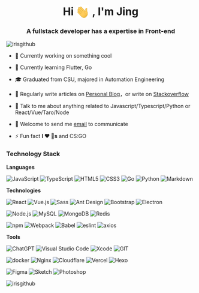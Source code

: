 <!--
**IrisGitHub/IrisGitHub** is a ✨ _special_ ✨ repository because its `README.md` (this file) appears on your GitHub profile.

Here are some ideas to get you started:

- 🔭 I’m currently working on ...
- 🌱 I’m currently learning ...
- 👯 I’m looking to collaborate on ...
- 🤔 I’m looking for help with ...
- 💬 Ask me about ...
- 📫 How to reach me: ...
- 😄 Pronouns: ...
- ⚡ Fun fact: ...
-->

<h1 align="center">Hi <img align="top" src="https://github.com/IrisGitHub/IrisGitHub/blob/main/wave.gif" width="36px" height="36px"/> , 
 I'm Jing</h1>
<h3 align="center">A fullstack developer has a expertise in Front-end</h3>

<p align="left"> <img src="https://komarev.com/ghpvc/?username=irisgithub&label=Profile%20views&color=0e75b6&style=flat" alt="irisgithub" /> </p>

- 🔭 Currently working on something cool

- 🌱 Currently learning Flutter, Go 

- 🎓 Graduated from CSU, majored in Automation Engineering

- 📝 Regularly write articles on [Personal Blog](https://jiangjings.com)，or write on [Stackoverflow](https://stackoverflow.com/users/10522217)

- 💬 Talk to me about anything related to Javascript/Typescript/Python or React/Vue/Taro/Node

- 👯 Welcome to send me [email](mailto:i@jiangjings.com) to communicate 

- ⚡ Fun fact **I ❤️ 🐶s** and CS:GO

### Technology Stack

**Languages**

<img src="https://img.shields.io/badge/JavaScript-%23323330.svg?logo=javascript&logoColor=%23F7DF1E&style=flat-square" alt="JavaScript" height="22"/> <img src="https://img.shields.io/badge/Typescript-%23007acc.svg?logo=typescript&logoColor=white&style=flat-square" alt="TypeScript" height="22"/> <img src="https://img.shields.io/badge/HTML5-E34F26?style=for-the-badge&logo=html5&logoColor=white" alt="HTML5" height="22"/> <img src="https://img.shields.io/badge/CSS3-1572B6?style=for-the-badge&logo=css3&logoColor=white" alt="CSS3" height="22"/> <img src="https://img.shields.io/badge/Go-00ADD8?style=for-the-badge&logo=go&logoColor=white" alt="Go" height="22"/> <img src="https://img.shields.io/badge/Python-FFD43B?style=for-the-badge&logo=python&logoColor=blue" alt="Python" height="22"/> <img src="https://img.shields.io/badge/-Markdown-000?&logo=Markdown" alt="Markdown" height="22"/> 

**Technologies**

<img src="https://img.shields.io/badge/React-%2320232a.svg?logo=React&logoColor=%2361dafb&style=flat-square" alt="React" height="22"/> <img src="https://img.shields.io/badge/Vue.js-%2335495e.svg?logo=Vue.js&logoColor=%234fc08d&style=flat-square" alt="Vue.js" height="22"/> <img src="https://img.shields.io/badge/Sass-CC6699?style=for-the-badge&logo=sass&logoColor=white" alt="Sass" height="22"/> <img src="https://img.shields.io/badge/ant%20design-%230170fe.svg?logo=Ant-design&logoColor=white&style=flat-square" alt="Ant Design" height="22"/> <img src="https://img.shields.io/badge/Bootstrap-%237952b3.svg?logo=bootstrap&logoColor=white&style=flat-square" alt="Bootstrap" height="22"/> <img src="https://img.shields.io/badge/Electron-%231572b6.svg?logo=Electron&logoColor=white&style=flat-square" alt="Electron" height="22"/>

<img src="https://img.shields.io/badge/Node.js-%2343853d.svg?logo=node.js&logoColor=white&style=flat-square" alt="Node.js" height="22"/> <img src="https://img.shields.io/badge/Mysql-%234479a1.svg?logo=MySQL&logoColor=white&style=flat-square" alt="MySQL" height="22"/> <img src="https://img.shields.io/badge/Mongodb-%234ea94b.svg?logo=Mongodb&logoColor=white&style=flat-square" alt="MongoDB" height="22"/> <img src="https://img.shields.io/badge/Redis-%23a51f17.svg?logo=redis&logoColor=white&style=flat-square" alt="Redis" height="22"/>

<img src="https://img.shields.io/badge/NPM-%23cb0000.svg?logo=npm&logoColor=white&style=flat-square" alt="npm" height="22"/> <img src="https://img.shields.io/badge/Webpack-%231e72b3.svg?logo=Webpack&logoColor=white&style=flat-square" alt="Webpack" height="22"/> <img src="https://img.shields.io/badge/Babel-%23323330.svg?logo=babel&logoColor=%23f9dc3e&style=flat-square" alt="Babel" height="22"/> <img src="https://img.shields.io/badge/eslint-3A33D1?style=for-the-badge&logo=eslint&logoColor=white" alt="eslint" height="22"/> <img src="https://img.shields.io/badge/axios-671ddf?&style=for-the-badge&logo=axios&logoColor=white" alt="axios" height="22"/> 

**Tools**

<img src="https://img.shields.io/badge/ChatGPT-74aa9c?style=for-the-badge&logo=openai&logoColor=white" alt="ChatGPT" height="22"/> <img src="https://img.shields.io/badge/Visual%20studio%20code-%230078d7.svg?logo=visual-studio-code&logoColor=white&style=flat-square" alt="Visual Studio Code" height="22"/> <img src="https://img.shields.io/badge/Xcode-%23007acc.svg?logo=xcode&logoColor=white&style=flat-square" alt="Xcode" height="22"/> <img src="https://img.shields.io/badge/GIT-E44C30?style=for-the-badge&logo=git&logoColor=white" alt="GIT" height="22"/>

<img src="https://img.shields.io/badge/Docker-%23000000.svg?logo=Docker&logoColor=blue&style=flat-square" alt="docker" height="22"/> <img src="https://img.shields.io/badge/Nginx-009639?style=for-the-badge&logo=nginx&logoColor=white" alt="Nginx" height="22"/> <img src="https://img.shields.io/badge/Cloudflare-F38020?style=for-the-badge&logo=Cloudflare&logoColor=white" alt="Cloudflare" height="22"/> <img src="https://img.shields.io/badge/Vercel-000000?style=for-the-badge&logo=vercel&logoColor=white" alt="Vercel" height="22"/> <img src="https://img.shields.io/badge/Hexo-0E83CD?style=for-the-badge&logo=hexo&logoColor=white" alt="Hexo" height="22"/>

<img src="https://img.shields.io/badge/Figma-%23f24e1e.svg?logo=Figma&logoColor=white&style=flat-square" alt="Figma" height="22"/> <img src="https://img.shields.io/badge/Sketch-FFB387?style=for-the-badge&logo=sketch&logoColor=black" alt="Sketch" height="22"/> <img src="https://img.shields.io/badge/Photoshop-%2331a8ff.svg?logo=adobe-photoshop&logoColor=white&style=flat-square" alt="Photoshop" height="22"/>

<img src="https://github-readme-stats.vercel.app/api?username=irisgithub&show_icons=true&icon_color=0366d6&text_color=24292e&bg_color=ffffff&hide_title=true&locale=en" alt="irisgithub" />
